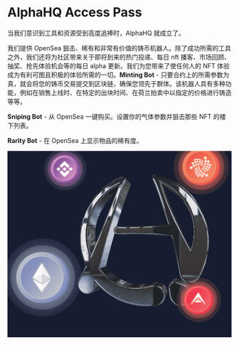 # AlphaHQ Access Pass

当我们意识到工具和资源受到高度追捧时，AlphaHQ 就成立了。

我们提供 OpenSea 狙击、稀有和非常有价值的铸币机器人。除了成功所需的工具之外，我们还将为社区带来关于即将到来的热门投递、每日 nft 播客、市场回顾、抽奖、抢先体验机会等的每日 alpha 更新。我们为您带来了使任何人的 NFT 体验成为有利可图且积极的体验所需的一切。**Minting Bot** - 只要合约上的所需参数为真，就会将您的铸币交易提交到区块链，确保您领先于群体。该机器人具有多种功能，例如在销售上线时、在特定的出块时间、在荷兰拍卖中以指定的价格进行铸造等等。

**Sniping Bot** - 从 OpenSea 一键购买。设置你的气体参数并狙击那些 NFT 的楼下列表。

**Rarity Bot** - 在 OpenSea 上显示物品的稀有度。

![微信截图_20220824123730](微信截图_20220824123730.png)
